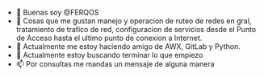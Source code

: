 - 👋 Buenas soy @FERQOS
- 👀 Cosas que me gustan manejo y operacion de ruteo de redes en gral, tratamiento de trafico de red, configuracion de servicios desde el Punto de Acceso hasta el ultimo punto de conexion a Internet.
- 🌱 Actualmente me estoy haciendo amigo de AWX, GitLab y Python.
- 💞️ Actualmente estoy buscando terminar lo que empiezo
- 📫 Por consultas me mandas un mensaje de alguna manera

<!---
FERQOS/FERQOS is a ✨ special ✨ repository because its `README.md` (this file) appears on your GitHub profile.
You can click the Preview link to take a look at your changes.
--->
